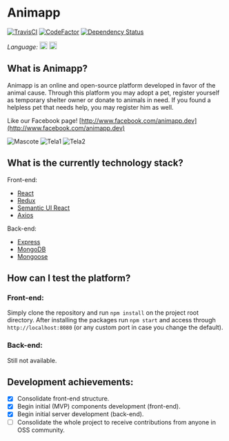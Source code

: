 # Animapp
[![TravisCI](https://api.travis-ci.org/animapp-dev/animapp.svg?branch=dev)](https://travis-ci.org/animapp-dev/)
[![CodeFactor](https://www.codefactor.io/repository/github/animapp-dev/animapp/badge)](https://www.codefactor.io/repository/github/animapp-dev/animapp)
[![Dependency Status](https://gemnasium.com/badges/github.com/animapp-dev/animapp.svg)](https://gemnasium.com/github.com/animapp-dev/animapp)

*Language:*
[<img height=18 title="Português" alt="Português" src="https://lipis.github.io/flag-icon-css/flags/4x3/br.svg">](README.md)
[<img height=18 title="Inglês" alt="Inglês" src="https://lipis.github.io/flag-icon-css/flags/4x3/um.svg">](README.en-US.md)

## What is Animapp?

Animapp is an online and open-source platform developed in favor of the animal cause. Through this platform you may adopt a pet, register yourself as temporary shelter owner or donate to animals in need. If you found a helpless pet that needs help, you may register him as well.

Like our Facebook page! [http://www.facebook.com/animapp.dev](http://www.facebook.com/animapp.dev)

![Mascote](http://i.imgur.com/HYRreHI.png)
![Tela1](http://i.imgur.com/GskS6NH.png)
![Tela2](http://i.imgur.com/XDa192l.png)

## What is the currently technology stack?

Front-end:
* [React](https://facebook.github.io/react/)
* [Redux](http://redux.js.org/)
* [Semantic UI React](http://react.semantic-ui.com)
* [Axios](https://github.com/mzabriskie/axios)

Back-end:
* [Express](http://expressjs.com)
* [MongoDB](https://www.mongodb.com/)
* [Mongoose](http://mongoosejs.com/)

## How can I test the platform?

### Front-end:

Simply clone the repository and run `npm install` on the project root directory. After installing the packages run `npm start` and access through `http://localhost:8080` (or any custom port in case you change the default).

### Back-end:

Still not available.

## Development achievements:

- [x] Consolidate front-end structure.
- [x] Begin initial (MVP) components development (front-end).
- [x] Begin initial server development (back-end).
- [ ] Consolidate the whole project to receive contributions from anyone in OSS community.
